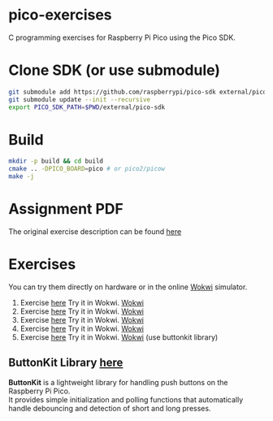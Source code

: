 # pico-exercises
C programming exercises for Raspberry Pi Pico using the Pico SDK.


# Clone SDK (or use submodule)
```sh
git submodule add https://github.com/raspberrypi/pico-sdk external/pico-sdk
git submodule update --init --recursive
export PICO_SDK_PATH=$PWD/external/pico-sdk
```


# Build
```sh
mkdir -p build && cd build
cmake .. -DPICO_BOARD=pico # or pico2/picow
make -j
```

# Assignment PDF
The original exercise description can be found [here](./Harjoitustehtävät.pdf) 


# Exercises

You can try them directly on hardware or in the online [Wokwi](https://wokwi.com/) simulator.

1. Exercise [here](./exercises/exercise1) Try it in Wokwi. [Wokwi](https://wokwi.com/projects/445644573425380353)
1. Exercise [here](./exercises/exercise2) Try it in Wokwi. [Wokwi](https://wokwi.com/projects/445643035136983041)
1. Exercise [here](./exercises/exercise3) Try it in Wokwi. [Wokwi](https://wokwi.com/projects/445643534518201345)
1. Exercise [here](./exercises/exercise4) Try it in Wokwi. [Wokwi](https://wokwi.com/projects/444314869385369601)
1. Exercise [here](./exercises/exercise5) Try it in Wokwi. [Wokwi](https://wokwi.com/projects/446050294728616961) (use buttonkit library)

## ButtonKit Library [here](./buttonkit/README.md) 
**ButtonKit** is a lightweight library for handling push buttons on the Raspberry Pi Pico.  
It provides simple initialization and polling functions that automatically handle
debouncing and detection of short and long presses. 